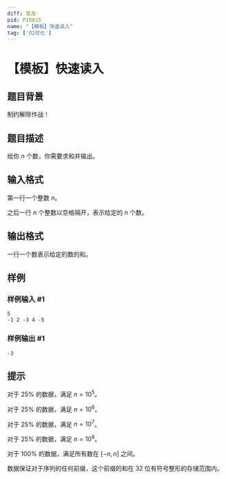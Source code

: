 ```yaml
---
diff: 普及-
pid: P10815
name: "【模板】快速读入"
tag: ['O2优化']
---
```

# 【模板】快速读入
## 题目背景

制约解除作战！
## 题目描述

给你 $n$ 个数，你需要求和并输出。
## 输入格式

第一行一个整数 $n$。

之后一行 $n$ 个整数以空格隔开，表示给定的 $n$ 个数。
## 输出格式

一行一个数表示给定的数的和。
## 样例

### 样例输入 #1
```
5
-1 2 -3 4 -5
```
### 样例输出 #1
```
-3
```
## 提示

对于 $25\%$ 的数据，满足 $n=10^5$。

对于 $25\%$ 的数据，满足 $n=10^6$。

对于 $25\%$ 的数据，满足 $n=10^7$。

对于 $25\%$ 的数据，满足 $n=10^8$。

对于 $100\%$ 的数据，满足所有数在 $[-n,n]$ 之间。

数据保证对于序列的任何前缀，这个前缀的和在 32 位有符号整形的存储范围内。
